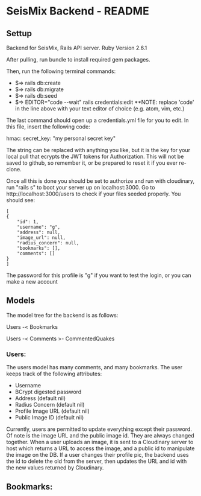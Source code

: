 # SeisMix Backend - README

## Settup
Backend for SeisMix, Rails API server. Ruby Version 2.6.1

After pulling, run bundle to install required gem packages.

Then, run the following terminal commands:

- $=> rails db:create
- $=> rails db:migrate
- $=> rails db:seed
- $=> EDITOR="code --wait" rails credentials:edit
**NOTE: replace 'code' in the line above with your text editor of choice (e.g. atom, vim, etc.)

The last command should open up a credentials.yml file for you to edit. In this file, insert the following code:

hmac:
  secret_key: "my personal secret key"

The string can be replaced with anything you like, but it is the key for your local pull that ecrypts the JWT tokens for Authorization. This will not be saved to github, so remember it, or be prepared to reset it if you ever re-clone.

Once all this is done you should be set to authorize and run with cloudinary, run "rails s" to boot your server up on localhost:3000. Go to http://localhost:3000/users to check if your files seeded properly. You should see: 


    [
    {
        "id": 1,
        "username": "g",
        "address": null,
        "image_url": null,
        "radius_concern": null,
        "bookmarks": [],
        "comments": []
    }
    ]

The password for this profile is "g" if you want to test the login, or you can make a new account


## Models
The model tree for the backend is as follows: 

Users -< Bookmarks


Users -< Comments >- CommentedQuakes


### Users:

The users model has many comments, and many bookmarks. The user keeps track of the following attributes: 

  - Username
  - BCrypt digested password
  - Address (default nil)
  - Radius Concern (default nil)
  - Profile Image URL (default nil)
  - Public Image ID (default nil)
  
Currently, users are permitted to update everything except their password. Of note is the image URL and the public image id. They are always changed together. When a user uploads an image, it is sent to a Cloudinary server to host which returns a URL to access the image, and a public id to manipulate the image on the DB. If a user changes their profile pic, the backend uses the id to delete the old from the server, then updates the URL and id with the new values returned by Cloudinary.

## Bookmarks: 

